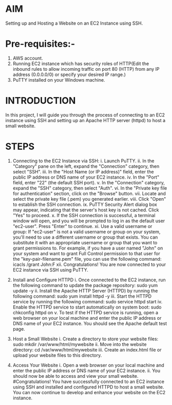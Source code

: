 # AIM 
Setting up and Hosting a Website on an EC2 Instance using SSH.
# Pre-requisites:-
1.	AWS account.
2.	Running EC2 instance which has security roles of HTTP(Edit the inbound rules to allow incoming traffic on port 80 (HTTP) from any IP address (0.0.0.0/0) or specify your desired IP range.)
3.	PuTTY installed on your Windows machine.
# INTRODUCTION 
In this project, I will guide you through the process of connecting to an EC2 instance using SSH and setting up an Apache HTTP server (httpd) to host a small website. 
# STEPS
1. Connecting to the EC2 Instance via SSH:
i.	Launch PuTTY.
ii.	In the "Category" pane on the left, expand the "Connection" category, then select "SSH".
iii.	In the "Host Name (or IP address)" field, enter the public IP address or DNS name of your EC2 instance.
iv.	In the "Port" field, enter "22" (the default SSH port).
v.	In the "Connection" category, expand the "SSH" category, then select "Auth".
vi.	In the "Private key file for authentication" section, click on the "Browse" button.
vii.	Locate and select the private key file (.pem) you generated earlier.
viii.	Click "Open" to establish the SSH connection.
ix.	PuTTY Security Alert dialog box may appear, indicating that the server's host key is not cached. Click "Yes" to proceed.
x.	If the SSH connection is successful, a terminal window will open, and you will be prompted to log in as the default user "ec2-user". Press "Enter" to continue.
xi.	Use a valid username or group: If "ec2-user" is not a valid username or group on your system, you'll need to use a different username or group that exists. You can substitute it with an appropriate username or group that you want to grant permissions to. For example, if you have a user named "John" on your system and want to grant Full Control permission to that user for the "key-pair-filename.pem" file, you can use the following command:
icacls <file> /grant John:F
xii.	Congratulations! You are now connected to your EC2 instance via SSH using PuTTY.

2.	Install and Configure HTTPD
i.	Once connected to the EC2 instance, run the following command to update the package repository:
sudo yum update -y
ii.	Install the Apache HTTP Server (HTTPD) by running the following command:
sudo yum install httpd -y
iii.	Start the HTTPD service by running the following command:
sudo service httpd start
iv.	Enable the HTTPD service to start automatically on system boot:
sudo chkconfig httpd on
v.	To test if the HTTPD service is running, open a web browser on your local machine and enter the public IP address or DNS name of your EC2 instance. You should see the Apache default test page. 
3.	Host a Small Website
i.	Create a directory to store your website files:
sudo mkdir /var/www/html/mywebsite
ii.	Move into the website directory:
cd /var/www/html/mywebsite
iii.	Create an index.html file or upload your website files to this directory.
4.	Access Your Website
i.	Open a web browser on your local machine and enter the public IP address or DNS name of your EC2 instance.
ii.	You should now be able to access and view your small website.
#Congratulations! You have successfully connected to an EC2 instance using SSH and installed and configured HTTPD to host a small website. You can now continue to develop and enhance your website on the EC2 instance.




